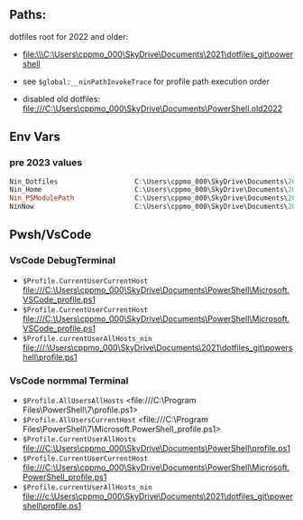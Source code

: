 ## Paths:



dotfiles root for 2022 and older:
- <file:\\\C:\Users\cppmo_000\SkyDrive\Documents\2021\dotfiles_git\powershell>

- see `$global:__ninPathInvokeTrace` for profile path execution order
- disabled old dotfiles: <file:///C:\Users\cppmo_000\SkyDrive\Documents\PowerShell.old2022>

## Env Vars

### pre 2023 values

```ps1
Nin_Dotfiles                   C:\Users\cppmo_000\SkyDrive\Documents\2021\dotfiles_git
Nin_Home                       C:\Users\cppmo_000\SkyDrive\Documents\2021
Nin_PSModulePath               C:\Users\cppmo_000\SkyDrive\Documents\2021\Powershell\My_Github
NinNow                         C:\Users\cppmo_000\SkyDrive\Documents\2021
```

## Pwsh/VsCode

### VsCode DebugTerminal

- `$Profile.CurrentUserCurrentHost` <file:///C:\Users\cppmo_000\SkyDrive\Documents\PowerShell\Microsoft.VSCode_profile.ps1>
- `$Profile.CurrentUserCurrentHost` <file:///C:\Users\cppmo_000\SkyDrive\Documents\PowerShell\Microsoft.VSCode_profile.ps1>
- `$Profile.currentUserAllHosts_nin` <file:///:\Users\cppmo_000\SkyDrive\Documents\2021\dotfiles_git\powershell\profile.ps1>

### VsCode normmal Terminal

- `$Profile.AllUsersAllHosts` <file:///C:\Program Files\PowerShell\7\profile.ps1>
- `$Profile.AllUsersCurrentHost` <file:///C:\Program Files\PowerShell\7\Microsoft.PowerShell_profile.ps1>
- `$Profile.CurrentUserAllHosts` <file:///C:\Users\cppmo_000\SkyDrive\Documents\PowerShell\profile.ps1>
- `$Profile.CurrentUserCurrentHost` <file:///C:\Users\cppmo_000\SkyDrive\Documents\PowerShell\Microsoft.PowerShell_profile.ps1>
- `$Profile.currentUserAllHosts_nin` <file:///c:\Users\cppmo_000\SkyDrive\Documents\2021\dotfiles_git\powershell\profile.ps1>
